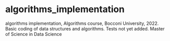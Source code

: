 # algorithms_implementation
algorithms implementation, Algorithms course, Bocconi University, 2022. 
Basic coding of data structures and algorithms. 
Tests not yet added.
Master of Science in Data Science
